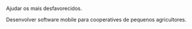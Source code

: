 Ajudar os mais desfavorecidos.

Desenvolver software mobile para cooperatives de pequenos agricultores.
